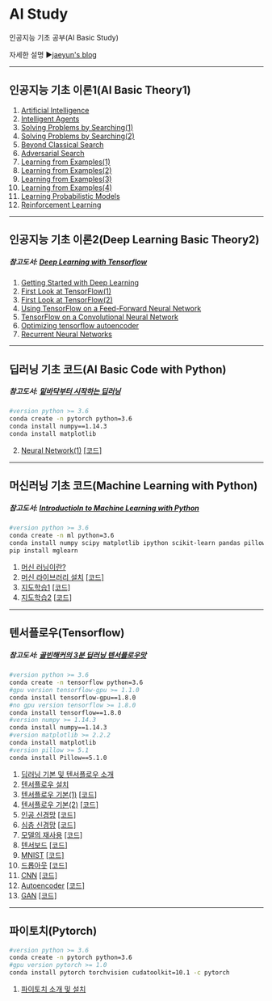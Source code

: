 # AI Study
인공지능 기초 공부(AI Basic Study)

자세한 설명
▶[jaeyun's blog](https://blog.naver.com/jaeyoon_95)

- - -
## 인공지능 기초 이론1(AI Basic Theory1)
1. [Artificial Intelligence](https://blog.naver.com/jaeyoon_95/221094713247)
2. [Intelligent Agents](https://blog.naver.com/jaeyoon_95/221096281001)
3. [Solving Problems by Searching(1)](https://blog.naver.com/jaeyoon_95/221104132692)
4. [Solving Problems by Searching(2)](https://blog.naver.com/jaeyoon_95/221120616422)
5. [Beyond Classical Search](https://blog.naver.com/jaeyoon_95/221120976814)
6. [Adversarial Search](https://blog.naver.com/jaeyoon_95/221122539773)
7. [Learning from Examples(1)](https://blog.naver.com/jaeyoon_95/221164683212)
8. [Learning from Examples(2)](https://blog.naver.com/jaeyoon_95/221171736617)
9. [Learning from Examples(3)](https://blog.naver.com/jaeyoon_95/221172287421)
10. [Learning from Examples(4)](https://blog.naver.com/jaeyoon_95/221175419928)
11. [Learning Probabilistic Models](https://blog.naver.com/jaeyoon_95/221175597965)
12. [Reinforcement Learning](https://blog.naver.com/jaeyoon_95/221175642535)

- - -
## 인공지능 기초 이론2(Deep Learning Basic Theory2)
##### 참고도서: [Deep Learning with Tensorflow](https://book.naver.com/bookdb/book_detail.nhn?bid=12040937)
1. [Getting Started with Deep Learning](https://blog.naver.com/jaeyoon_95/221184922847)
2. [First Look at TensorFlow(1)](https://blog.naver.com/jaeyoon_95/221185040358)
3. [First Look at TensorFlow(2)](https://blog.naver.com/jaeyoon_95/221185072353)
4. [Using TensorFlow on a Feed-Forward Neural Network](https://blog.naver.com/jaeyoon_95/221185139756)
5. [TensorFlow on a Convolutional Neural Network](https://blog.naver.com/jaeyoon_95/221187681678)
6. [Optimizing tensorflow autoencoder](https://blog.naver.com/jaeyoon_95/221187708527)
7. [Recurrent Neural Networks](https://blog.naver.com/jaeyoon_95/221189507772)

- - -
## 딥러닝 기초 코드(AI Basic Code with Python)
##### 참고도서: [밑바닥부터 시작하는 딥러닝](https://book.naver.com/bookdb/book_detail.nhn?bid=11492334)
```sh
#version python >= 3.6
conda create -n pytorch python=3.6
conda install numpy==1.14.3
conda install matplotlib

```
2. [Neural Network(1)](https://blog.naver.com/jaeyoon_95/221196562605)  [[코드]](https://github.com/jaeyun95/AI-Study/blob/master/basic/example02.py)

- - -
## 머신러닝 기초 코드(Machine Learning with Python)
##### 참고도서: [Introductioln to Machine Learning with Python](https://book.naver.com/bookdb/book_detail.nhn?bid=15048210)
```sh
#version python >= 3.6
conda create -n ml python=3.6
conda install numpy scipy matplotlib ipython scikit-learn pandas pillow
pip install mglearn

```
1. [머신 러닝이란?](https://blog.naver.com/jaeyoon_95/221798377607)
2. [머신 라이브러리 설치](https://blog.naver.com/jaeyoon_95/221798580408)  [[코드]](https://github.com/jaeyun95/AI-Study/blob/master/machinelearning/example01.py)
3. [지도학습1](https://blog.naver.com/jaeyoon_95/221799925439)  [[코드]](https://github.com/jaeyun95/AI-Study/blob/master/machinelearning/example02.py)
3. [지도학습2](https://blog.naver.com/jaeyoon_95/221800027689)  [[코드]](https://github.com/jaeyun95/AI-Study/blob/master/machinelearning/example03.py)

- - -
## 텐서플로우(Tensorflow)
##### 참고도서: [골빈해커의 3분 딥러닝 텐서플로우맛](https://book.naver.com/bookdb/book_detail.nhn?bid=12556028)
```sh
#version python >= 3.6
conda create -n tensorflow python=3.6
#gpu version tensorflow-gpu >= 1.1.0
conda install tensorflow-gpu==1.8.0
#no gpu version tensorflow >= 1.8.0
conda install tensorflow==1.8.0
#version numpy >= 1.14.3
conda install numpy==1.14.3
#version matplotlib >= 2.2.2
conda install matplotlib
#version pillow >= 5.1
conda install Pillow==5.1.0
```
1. [딥러닝 기본 및 텐서플로우 소개](https://blog.naver.com/jaeyoon_95/221373731328)
2. [텐서플로우 설치](https://blog.naver.com/jaeyoon_95/221374199845)
3. [텐서플로우 기본(1)](https://blog.naver.com/jaeyoon_95/221374793748)  [[코드]](https://github.com/jaeyun95/AI-Study/blob/master/tensorflow/example01.py)
4. [텐서플로우 기본(2)](https://blog.naver.com/jaeyoon_95/221376043255)  [[코드]](https://github.com/jaeyun95/AI-Study/blob/master/tensorflow/example02.py)
5. [인공 신경망](https://blog.naver.com/jaeyoon_95/221377330087)  [[코드]](https://github.com/jaeyun95/AI-Study/blob/master/tensorflow/example03.py)
6. [심층 신경망](https://blog.naver.com/jaeyoon_95/221381988380)  [[코드]](https://github.com/jaeyun95/AI-Study/blob/master/tensorflow/example04.py)
7. [모델의 재사용](https://blog.naver.com/jaeyoon_95/221396403592)  [[코드]](https://github.com/jaeyun95/AI-Study/blob/master/tensorflow/example05.py)
8. [텐서보드](https://blog.naver.com/jaeyoon_95/221410816681)  [[코드]](https://github.com/jaeyun95/AI-Study/blob/master/tensorflow/example06.py)
9. [MNIST](https://blog.naver.com/jaeyoon_95/221410977141)  [[코드]](https://github.com/jaeyun95/AI-Study/blob/master/tensorflow/example07.py)
10. [드롭아웃](https://blog.naver.com/jaeyoon_95/221410991555)  [[코드]](https://github.com/jaeyun95/AI-Study/blob/master/tensorflow/example08.py)
11. [CNN](https://blog.naver.com/jaeyoon_95/221441121069)  [[코드]](https://github.com/jaeyun95/AI-Study/blob/master/tensorflow/example09.py)
12. [Autoencoder](https://blog.naver.com/jaeyoon_95/221646882133)  [[코드]](https://github.com/jaeyun95/AI-Study/blob/master/tensorflow/example10.py)
13. [GAN](https://blog.naver.com/jaeyoon_95/221709968464)  [[코드]](https://github.com/jaeyun95/AI-Study/blob/master/tensorflow/example11.py)

- - -
## 파이토치(Pytorch)
```sh
#version python >= 3.6
conda create -n pytorch python=3.6
#gpu version pytorch >= 1.0
conda install pytorch torchvision cudatoolkit=10.1 -c pytorch

```
1. [파이토치 소개 및 설치](https://blog.naver.com/jaeyoon_95/221374554890)
